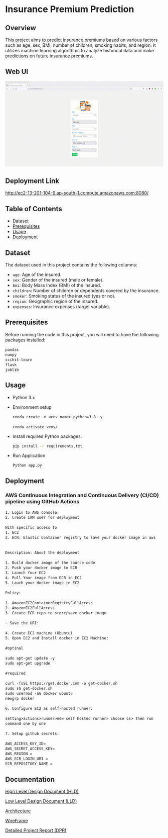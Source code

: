 # Insurance Premium Prediction

## Overview

This project aims to predict insurance premiums based on various factors such as age, sex, BMI, number of children, smoking habits, and region. It utilizes machine learning algorithms to analyze historical data and make predictions on future insurance premiums.

## Web UI

![](proj-demo.gif)

## Deployment Link

http://ec2-13-201-104-9.ap-south-1.compute.amazonaws.com:8080/

## Table of Contents

- [Dataset](#dataset)
- [Prerequisites](#prerequisites)
- [Usage](#usage)
- [Deployment](#deployment)


## Dataset

The dataset used in this project contains the following columns:

- `age`: Age of the insured.
- `sex`: Gender of the insured (male or female).
- `bmi`: Body Mass Index (BMI) of the insured.
- `children`: Number of children or dependents covered by the insurance.
- `smoker`: Smoking status of the insured (yes or no).
- `region`: Geographic region of the insured.
- `expenses`: Insurance expenses (target variable).

## Prerequisites

Before running the code in this project, you will need to have the following packages installed:
```
pandas
numpy
scikit-learn
flask
joblib
```

## Usage

- Python 3.x

- Environment setup

    ```
    conda create -n <env_name> python=3.8 -y 

    conda activate venv/
    ```

- Install required Python packages:
  ```bash
  pip install -r requirements.txt

- Run Application
    ```
    Python app.py
    ```

## Deployment

### AWS Continuous Integration and Continuous Delivery (CI/CD) pipeline using GitHub Actions
```
1. Login to AWS console.
2. Create IAM user for deployment

With specific access to
1. EC2  
2. ECR: Elastic Container registry to save your docker image in aws


Description: About the deployment

1. Build docker image of the source code
2. Push your docker image to ECR
3. Launch Your EC2 
4. Pull Your image from ECR in EC2
5. Lauch your docker image in EC2

Policy:

1. AmazonEC2ContainerRegistryFullAccess
2. AmazonEC2FullAccess
3. Create ECR repo to store/save docker image

- Save the URI: 

4. Create EC2 machine (Ubuntu)
5. Open EC2 and Install docker in EC2 Machine:

#optinal

sudo apt-get update -y
sudo apt-get upgrade

#required

curl -fsSL https://get.docker.com -o get-docker.sh
sudo sh get-docker.sh
sudo usermod -aG docker ubuntu
newgrp docker

6. Configure EC2 as self-hosted runner:

setting>actions>runner>new self hosted runner> choose os> then run command one by one

7. Setup github secrets:

AWS_ACCESS_KEY_ID=
AWS_SECRET_ACCESS_KEY=
AWS_REGION = 
AWS_ECR_LOGIN_URI = 
ECR_REPOSITORY_NAME = 

```

## Documentation

[High Level Design Document (HLD)](Documentation/High_Level_Design_Document.pdf)

[Low Level Design Document (LLD)](Documentation/Low_Level_Design.pdf)

[Architecture](Documentation/Architecture.pdf)

[WireFrame](Documentation/wireframe.pdf)

[Detailed Project Report (DPR)](Documentation/Insurance_Premium_Prediction_DPR.pptx)

